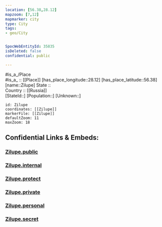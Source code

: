 ```yaml
---
location: [56.38,28.12] 
mapzoom: [7,12] 
mapmarker: city 
type: City
tags:
- geo/City


SpocWebEntityId: 35835
isDeleted: false
confidential: public

---
```

#is_a_/Place  
#is_a_ :: [[Place]] 
[has_place_longitude::28.12] 
[has_place_latitude::56.38] 
[name::Zilupe] 
State ::  
Country :: [[Russia]]  
[StateId::] 
[Population::] 
[Unknown::] 


```leaflet
id: Zilupe
coordinates: [[Zilupe]] 
markerFile: [[Zilupe]] 
defaultZoom: 11 
maxZoom: 18
```


## Confidential Links & Embeds: 

### [Zilupe.public](/_public/\Earth\Continent\Europe\Europe~North\Latvia\Counties\Zilupes\CityZilupe.public.md) 

### [Zilupe.internal](/_internal/\Earth\Continent\Europe\Europe~North\Latvia\Counties\Zilupes\CityZilupe.internal.md) 

### [Zilupe.protect](/_protect/\Earth\Continent\Europe\Europe~North\Latvia\Counties\Zilupes\CityZilupe.protect.md) 

### [Zilupe.private](/_private/\Earth\Continent\Europe\Europe~North\Latvia\Counties\Zilupes\CityZilupe.private.md) 

### [Zilupe.personal](/_personal/\Earth\Continent\Europe\Europe~North\Latvia\Counties\Zilupes\CityZilupe.personal.md) 

### [Zilupe.secret](/_secret/\Earth\Continent\Europe\Europe~North\Latvia\Counties\Zilupes\CityZilupe.secret.md)


